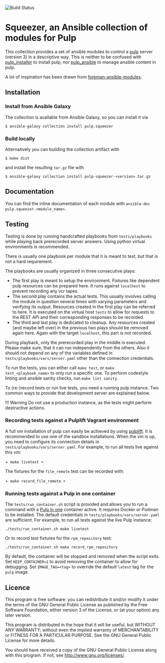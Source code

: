 ![Build Status](https://github.com/pulp/squeezer/workflows/CI/badge.svg)

# Squeezer, an Ansible collection of modules for Pulp

This collection provides a set of ansible modules to control a [pulp](https://pulpproject.org) server (version 3) in a descriptive way.
This is neither to be confused with [pulp\_installer](https://github.com/pulp/pulp_installer) to install pulp,
nor [pulp\_ansible](https://github.com/pulp/pulp_ansible) to manage ansible content in pulp.

A lot of inspiration has been drawn from [foreman-ansible-modules](https://github.com/theforeman/foreman-ansible-modules).

## Installation

### Install from Ansible Galaxy

The collection is available from Ansible Galaxy, so you can install it via

    $ ansible-galaxy collection install pulp.squeezer

### Build locally

Alternatively you can building the collection artifact with

    $ make dist

and install the resulting `tar.gz` file with

    $ ansible-galaxy collection install pulp-squeezer-<version>.tar.gz

## Documentation

You can find the inline documentation of each module with `ansible-doc pulp.squeezer.<module_name>`.

## Testing

Testing is done by running handcrafted playbooks from `tests/playbooks` while playing back prerecorded server answers.
Using python virtual environments is recommended.

There is usually one playbook per module that it is meant to test, but that is not a hard requirement.

The playbooks are usually organized in three consecutive plays:

 * The first play is meant to setup the environment.
   Fixtures like dependent pulp resources can be prepared here.
   It runs against `localhost` to prevent recording any vcr tapes.
 * The second play contains the actual tests.
   This usually involves calling the module in question several times with varying parameters and verifying its output.
   Resources created in the first play can be referred to here.
   It is executed on the virtual host `tests` to allow for requests to the REST API and their corresponding responses to be recorded.
 * The third and last play is dedicated to cleanup.
   Any resources created (and maybe left over) in the previous two plays should be removed again here.
   Again with the target `localhost`, this part is not recorded.

During playback, only the prerecorded play in the middle is executed.
Please make sure, that it can run independently from the others.
Also it should not depend on any of the variables defined in `tests/playbooks/vars/server.yaml` other than the connection credentials.

To run the tests, you can either call `make test`, or `make test_<playbook_name>` to only run a specific one.
To perform codestyle linting and ansible sanity checks, run `make lint sanity`.

To (re-)record tests or run live tests, you need a running pulp instance.
Two common ways to provide that development server are explained below.

!!! Warning
    Do not use a production instance, as the tests might perform destructive actions.

### Recording tests against a Pulplift Vagrant environment

A full vm installation of pulp can easily be achieved by using [pulplift](https://github.com/pulp/pulp_installer/blob/master/docs/pulplift.md).
It is recommended to use one of the sandbox installations.
When the vm is up, you need to configure its connection details in `tests/playbooks/vars/server.yaml`.
For example, to run all tests live against this vm:

+```
make livetest
+```

The fixtures for the `file_remote` test can be recorded with:

+```
make record_file_remote
+```

### Running tests against a Pulp in one container

The `tests/run_container.sh` script is provided and allows you to run a command with a [Pulp in one](https://pulpproject.org/pulp-in-one-container/) container active.
It requires Docker or Podman to be installed.
The default credentials in `tests/playbooks/vars/server.yaml` are sufficient.
For example, to run all tests against the live Pulp instance:

```
./tests/run_container.sh make livetest
```

Or to record test fixtures for the `rpm_repository` test:

```
./tests/run_container.sh make record_rpm_repository
```

By default, the container will be stopped and removed when the script exits.
Set `KEEP_CONTAINER=1` to avoid removing the container to allow for debugging.
Set `IMAGE_TAG=<tag>` to override the default `latest` tag for the `pulp` image.

## Licence

This program is free software: you can redistribute it and/or modify
it under the terms of the GNU General Public License as published by
the Free Software Foundation, either version 3 of the License, or
(at your option) any later version.

This program is distributed in the hope that it will be useful,
but WITHOUT ANY WARRANTY; without even the implied warranty of
MERCHANTABILITY or FITNESS FOR A PARTICULAR PURPOSE.  See the
GNU General Public License for more details.

You should have received a copy of the GNU General Public License
along with this program.  If not, see <http://www.gnu.org/licenses/>.
